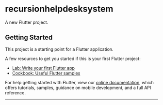# recursionhelpdesksystem

A new Flutter project.

## Getting Started

This project is a starting point for a Flutter application.

A few resources to get you started if this is your first Flutter project:

- [Lab: Write your first Flutter app](https://flutter.dev/docs/get-started/codelab)
- [Cookbook: Useful Flutter samples](https://flutter.dev/docs/cookbook)

For help getting started with Flutter, view our
[online documentation](https://flutter.dev/docs), which offers tutorials,
samples, guidance on mobile development, and a full API reference.

------------------------
<script type="module">
  // Import the functions you need from the SDKs you need
  import { initializeApp } from "https://www.gstatic.com/firebasejs/9.6.11/firebase-app.js";
  import { getAnalytics } from "https://www.gstatic.com/firebasejs/9.6.11/firebase-analytics.js";
  // TODO: Add SDKs for Firebase products that you want to use
  // https://firebase.google.com/docs/web/setup#available-libraries

  // Your web app's Firebase configuration
  // For Firebase JS SDK v7.20.0 and later, measurementId is optional
  const firebaseConfig = {
    apiKey: "AIzaSyA9di8b37ur13Q4kATLvskxZmsrNoemtLg",
    authDomain: "recursion-5dd66.firebaseapp.com",
    projectId: "recursion-5dd66",
    storageBucket: "recursion-5dd66.appspot.com",
    messagingSenderId: "755601590737",
    appId: "1:755601590737:web:8d3787aa243e6517bd78f0",
    measurementId: "G-6K2FYFTF4P"
  };

  // Initialize Firebase
  const app = initializeApp(firebaseConfig);
  const analytics = getAnalytics(app);
</script>
